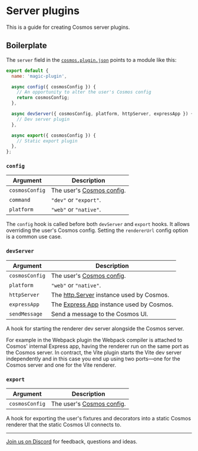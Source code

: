 # Server plugins

This is a guide for creating Cosmos server plugins.

## Boilerplate

The `server` field in the [`cosmos.plugin.json`](./plugin-config.md) points to a module like this:

```js
export default {
  name: 'magic-plugin',

  async config({ cosmosConfig }) {
    // An opportunity to alter the user's Cosmos config
    return cosmosConfig;
  },

  async devServer({ cosmosConfig, platform, httpServer, expressApp }) {
    // Dev server plugin
  },

  async export({ cosmosConfig }) {
    // Static export plugin
  },
};
```

### `config`

| Argument       | Description                                            |
| -------------- | ------------------------------------------------------ |
| `cosmosConfig` | The user's [Cosmos config](../usage/configuration.md). |
| `command`      | `"dev"` or `"export"`.                                 |
| `platform`     | `"web"` or `"native"`.                                 |

The `config` hook is called before both `devServer` and `export` hooks. It allows overriding the user's Cosmos config. Setting the `rendererUrl` config option is a common use case.

### `devServer`

| Argument       | Description                                                                                   |
| -------------- | --------------------------------------------------------------------------------------------- |
| `cosmosConfig` | The user's [Cosmos config](../usage/configuration.md).                                        |
| `platform`     | `"web"` or `"native"`.                                                                        |
| `httpServer`   | The [http.Server](https://nodejs.org/api/http.html#class-httpserver) instance used by Cosmos. |
| `expressApp`   | The [Express App](https://expressjs.com/en/4x/api.html#app) instance used by Cosmos.          |
| `sendMessage`  | Send a message to the Cosmos UI.                                                              |

A hook for starting the renderer dev server alongside the Cosmos server.

For example in the Webpack plugin the Webpack compiler is attached to Cosmos' internal Express app, having the renderer run on the same port as the Cosmos server. In contract, the Vite plugin starts the Vite dev server independently and in this case you end up using two ports—one for the Cosmos server and one for the Vite renderer.

### `export`

| Argument       | Description                                            |
| -------------- | ------------------------------------------------------ |
| `cosmosConfig` | The user's [Cosmos config](../usage/configuration.md). |

A hook for exporting the user's fixtures and decorators into a static Cosmos renderer that the static Cosmos UI connects to.

---

[Join us on Discord](https://discord.gg/3X95VgfnW5) for feedback, questions and ideas.
